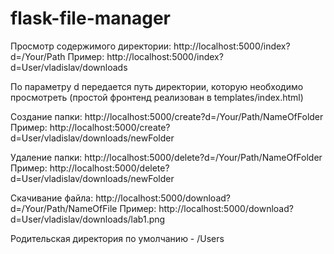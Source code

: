 # flask-file-manager

Просмотр содержимого директории:
http://localhost:5000/index?d=/Your/Path
Пример: 
http://localhost:5000/index?d=User/vladislav/downloads

По параметру d передается путь директории, которую необходимо просмотреть (простой фронтенд реализован в templates/index.html)

Создание папки:
http://localhost:5000/create?d=/Your/Path/NameOfFolder
Пример:
http://localhost:5000/create?d=User/vladislav/downloads/newFolder

Удаление папки:
http://localhost:5000/delete?d=/Your/Path/NameOfFolder
Пример:
http://localhost:5000/delete?d=User/vladislav/downloads/newFolder

Скачивание файлa:
http://localhost:5000/download?d=/Your/Path/NameOfFile
Пример:
http://localhost:5000/download?d=User/vladislav/downloads/lab1.png

Родительская директория по умолчанию - /Users




